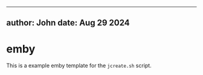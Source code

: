 ---------------------------------------------------------------------
author: John
date:   Aug 29 2024
---------------------------------------------------------------------

# emby
This is a example emby template for the `jcreate.sh` script.
